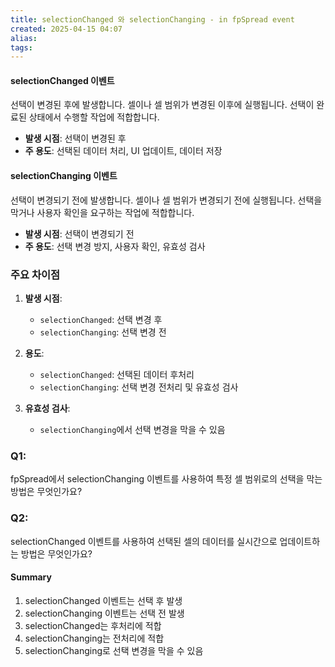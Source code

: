 ```yaml
---
title: selectionChanged 와 selectionChanging - in fpSpread event
created: 2025-04-15 04:07
alias:
tags:
---
```

#### selectionChanged 이벤트
선택이 변경된 후에 발생합니다. 셀이나 셀 범위가 변경된 이후에 실행됩니다. 선택이 완료된 상태에서 수행할 작업에 적합합니다.

- **발생 시점**: 선택이 변경된 후
- **주 용도**: 선택된 데이터 처리, UI 업데이트, 데이터 저장

#### selectionChanging 이벤트
선택이 변경되기 전에 발생합니다. 셀이나 셀 범위가 변경되기 전에 실행됩니다. 선택을 막거나 사용자 확인을 요구하는 작업에 적합합니다.

- **발생 시점**: 선택이 변경되기 전
- **주 용도**: 선택 변경 방지, 사용자 확인, 유효성 검사

### 주요 차이점

1. **발생 시점**:
   - `selectionChanged`: 선택 변경 후
   - `selectionChanging`: 선택 변경 전

2. **용도**:
   - `selectionChanged`: 선택된 데이터 후처리
   - `selectionChanging`: 선택 변경 전처리 및 유효성 검사

3. **유효성 검사**:
   - `selectionChanging`에서 선택 변경을 막을 수 있음

### Q1:
fpSpread에서 selectionChanging 이벤트를 사용하여 특정 셀 범위로의 선택을 막는 방법은 무엇인가요?

### Q2:
selectionChanged 이벤트를 사용하여 선택된 셀의 데이터를 실시간으로 업데이트하는 방법은 무엇인가요?

#### Summary
1. selectionChanged 이벤트는 선택 후 발생
2. selectionChanging 이벤트는 선택 전 발생
3. selectionChanged는 후처리에 적합
4. selectionChanging는 전처리에 적합
5. selectionChanging로 선택 변경을 막을 수 있음


